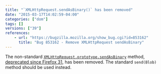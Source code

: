 ```yaml
---
title: "`XMLHttpRequest.sendAsBinary()` has been removed"
date: "2015-03-17T14:02:59-04:00"
categories: ["dom"]
tags: []
versions: ["39"]
references:
    - url: "https://bugzilla.mozilla.org/show_bug.cgi?id=853162"
      title: "Bug 853162 - Remove XMLHttpRequest sendAsBinary"
---
```

The non-standard [`XMLHttpRequest.prototype.sendAsBinary`](https://developer.mozilla.org/docs/Web/API/XMLHttpRequest#sendAsBinary) method, [deprecated since Firefox 31](https://www.fxsitecompat.dev/en-CA/docs/2014/xmlhttprequest-sendasbinary-has-been-deprecated/), has been removed. The standard `send(Blob)` method should be used instead.
